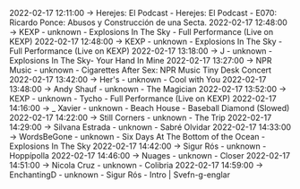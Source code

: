 2022-02-17 12:11:00 -> Herejes: El Podcast - Herejes: El Podcast - E070: Ricardo Ponce: Abusos y Construcción de una Secta.
2022-02-17 12:48:00 -> KEXP - unknown - Explosions In The Sky - Full Performance (Live on KEXP)
2022-02-17 12:48:00 -> KEXP - unknown - Explosions In The Sky - Full Performance (Live on KEXP)
2022-02-17 13:18:00 -> J - unknown - Explosions In The Sky- Your Hand In Mine
2022-02-17 13:27:00 -> NPR Music - unknown - Cigarettes After Sex: NPR Music Tiny Desk Concert
2022-02-17 13:42:00 -> Her's - unknown - Cool with You
2022-02-17 13:48:00 -> Andy Shauf - unknown - The Magician
2022-02-17 13:52:00 -> KEXP - unknown - Tycho - Full Performance (Live on KEXP)
2022-02-17 14:16:00 -> _ Xavier - unknown - Beach House - Baseball Diamond (Slowed)
2022-02-17 14:22:00 -> Still Corners - unknown - The Trip
2022-02-17 14:29:00 -> Silvana Estrada - unknown - Sabré Olvidar
2022-02-17 14:33:00 -> WordsBeGone - unknown - Six Days At The Bottom of the Ocean - Explosions In The Sky
2022-02-17 14:42:00 -> Sigur Rós - unknown - Hoppípolla
2022-02-17 14:46:00 -> Nuages - unknown - Closer
2022-02-17 14:51:00 -> Nicola Cruz - unknown - Colibria
2022-02-17 14:59:00 -> EnchantingD - unknown - Sigur Rós - Intro | Svefn-g-englar
